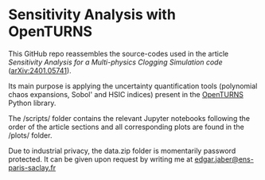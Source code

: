 # Sensitivity Analysis with OpenTURNS

This GitHub repo reassembles the source-codes used in the article *Sensitivity Analysis for a Multi-physics Clogging Simulation code* ([arXiv:2401.05741](https://arxiv.org/pdf/2401.05741.pdf)). 

Its main purpose is applying the uncertainty quantification tools (polynomial chaos expansions, Sobol' and HSIC indices) present in the [OpenTURNS](http://openturns.github.io/openturns/latest/contents.html) Python library.

The /scripts/ folder contains the relevant Jupyter notebooks following the order of the article sections and all corresponding plots are found in the /plots/ folder.

Due to industrial privacy, the data.zip folder is momentarily password protected. It can be given upon request by writing me at edgar.jaber@ens-paris-saclay.fr 
